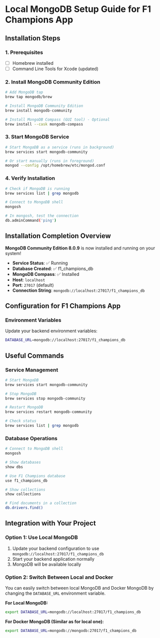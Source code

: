 # Local MongoDB Setup Guide for F1 Champions App

## Installation Steps

### 1. Prerequisites

- [ ] Homebrew installed
- [ ] Command Line Tools for Xcode (updated)

### 2. Install MongoDB Community Edition

```bash
# Add MongoDB tap
brew tap mongodb/brew

# Install MongoDB Community Edition
brew install mongodb-community

# Install MongoDB Compass (GUI tool) - Optional
brew install --cask mongodb-compass
```

### 3. Start MongoDB Service

```bash
# Start MongoDB as a service (runs in background)
brew services start mongodb-community

# Or start manually (runs in foreground)
mongod --config /opt/homebrew/etc/mongod.conf
```

### 4. Verify Installation

```bash
# Check if MongoDB is running
brew services list | grep mongodb

# Connect to MongoDB shell
mongosh

# In mongosh, test the connection
db.adminCommand('ping')
```

## Installation Completion Overview

**MongoDB Community Edition 8.0.9** is now installed and running on your system!

- **Service Status**: ✅ Running
- **Database Created**: ✅ f1_champions_db
- **MongoDB Compass**: ✅ Installed
- **Host**: `localhost`
- **Port**: `27017` (default)
- **Connection String**: `mongodb://localhost:27017/f1_champions_db`

## Configuration for F1 Champions App

### Environment Variables

Update your backend environment variables:

```bash
DATABASE_URL=mongodb://localhost:27017/f1_champions_db
```

## Useful Commands

### Service Management

```bash
# Start MongoDB
brew services start mongodb-community

# Stop MongoDB
brew services stop mongodb-community

# Restart MongoDB
brew services restart mongodb-community

# Check status
brew services list | grep mongodb
```

### Database Operations

```bash
# Connect to MongoDB shell
mongosh

# Show databases
show dbs

# Use F1 Champions database
use f1_champions_db

# Show collections
show collections

# Find documents in a collection
db.drivers.find()
```

## Integration with Your Project

### Option 1: Use Local MongoDB

1. Update your backend configuration to use `mongodb://localhost:27017/f1_champions_db`
2. Start your backend application normally
3. MongoDB will be available locally

### Option 2: Switch Between Local and Docker

You can easily switch between local MongoDB and Docker MongoDB by changing the `DATABASE_URL` environment variable.

**For Local MongoDB:**

```bash
export DATABASE_URL=mongodb://localhost:27017/f1_champions_db
```

**For Docker MongoDB (Similar as for local one):**

```bash
export DATABASE_URL=mongodb://mongodb:27017/f1_champions_db
```

